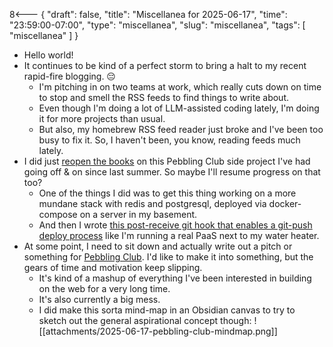 8<--- { "draft": false, "title": "Miscellanea for 2025-06-17", "time": "23:59:00-07:00", "type": "miscellanea", "slug": "miscellanea", "tags": [ "miscellanea" ] }

- Hello world!
- It continues to be kind of a perfect storm to bring a halt to my recent rapid-fire blogging. 😔
	- I'm pitching in on two teams at work, which really cuts down on time to stop and smell the RSS feeds to find things to write about.
	- Even though I'm doing a lot of LLM-assisted coding lately, I'm doing it for more projects than usual.
	- But also, my homebrew RSS feed reader just broke and I've been too busy to fix it. So, I haven't been, you know, reading feeds much lately.
- I did just [reopen the books](https://github.com/lmorchard/pebbling-club/pull/239) on this Pebbling Club side project I've had going off & on since last summer. So maybe I'll resume progress on that too?
	- One of the things I did was to get this thing working on a more mundane stack with redis and postgresql, deployed via docker-compose on a server in my basement.
	- And then I wrote [this post-receive git hook that enables a git-push deploy process](https://github.com/lmorchard/pebbling-club/blob/main/docker/compose/post-receive) like I'm running a real PaaS next to my water heater.
- At some point, I need to sit down and actually write out a pitch or something for [Pebbling Club](https://github.com/lmorchard/pebbling-club). I'd like to make it into something, but the gears of time and motivation keep slipping.
	- It's kind of a mashup of everything I've been interested in building on the web for a very long time.
	- It's also currently a big mess.
	- I did make this sorta mind-map in an Obsidian canvas to try to sketch out the general aspirational concept though: ![[attachments/2025-06-17-pebbling-club-mindmap.png]]

